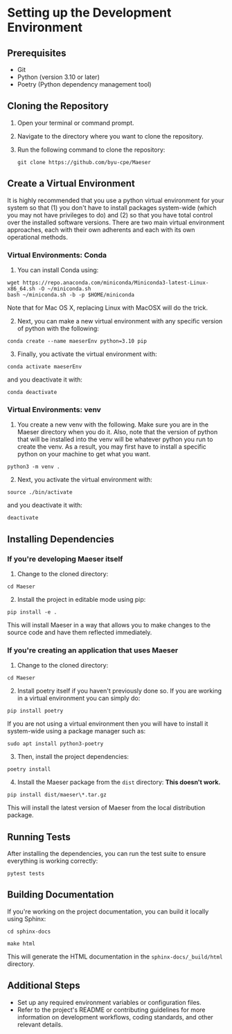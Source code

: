 # Setting up the Development Environment

## Prerequisites

- Git
- Python (version 3.10 or later)
- Poetry (Python dependency management tool)

## Cloning the Repository

1. Open your terminal or command prompt.
2. Navigate to the directory where you want to clone the repository.
3. Run the following command to clone the repository:

   `git clone https://github.com/byu-cpe/Maeser`

## Create a Virtual Environment

It is highly recommended that you use a python virtual environment for your system so that (1) you don't have to install packages system-wide (which you may not have privileges to do) and (2) so that you have total control over the installed software versions. There are two main virtual environment approaches, each with their own adherents and each with its own operational methods.

### Virtual Environments: Conda

1. You can install Conda using:

```
wget https://repo.anaconda.com/miniconda/Miniconda3-latest-Linux-x86_64.sh -O ~/miniconda.sh
bash ~/miniconda.sh -b -p $HOME/miniconda
```

Note that for Mac OS X, replacing Linux with MacOSX will do the trick.

2. Next, you can make a new virtual environment with any specific version of python with the following:

`conda create --name maeserEnv python=3.10 pip`

3. Finally, you activate the virtual environment with:

`conda activate maeserEnv`

and you deactivate it with:

`conda deactivate`

### Virtual Environments: venv

1. You create a new venv with the following. Make sure you are in the Maeser directory when you do it. Also, note that the version of python that will be installed into the venv will be whatever python you run to create the venv. As a result, you may first have to install a specific python on your machine to get what you want.

`python3 -m venv .`

2. Next, you activate the virtual environment with:

`source ./bin/activate`

and you deactivate it with:

`deactivate`

## Installing Dependencies

### If you're developing Maeser itself

1. Change to the cloned directory:

`cd Maeser`

2. Install the project in editable mode using pip:

`pip install -e .`

This will install Maeser in a way that allows you to make changes to the source code and have them reflected immediately.

### If you're creating an application that uses Maeser

1. Change to the cloned directory:

`cd Maeser`

2. Install poetry itself if you haven't previously done so.  If you are working in a virtual environment you can simply do:

`pip install poetry`

If you are not using a virtual environment then you will have to install it system-wide using a package manager such as:

`sudo apt install python3-poetry`

3. Then, install the project dependencies:

`poetry install`

4. Install the Maeser package from the `dist` directory: **This doesn't work.**

`pip install dist/maeser\*.tar.gz`

This will install the latest version of Maeser from the local distribution package.

## Running Tests

After installing the dependencies, you can run the test suite to ensure everything is working correctly:

`pytest tests`

## Building Documentation

If you're working on the project documentation, you can build it locally using Sphinx:

`cd sphinx-docs`

`make html`

This will generate the HTML documentation in the `sphinx-docs/_build/html` directory.

## Additional Steps

- Set up any required environment variables or configuration files.
- Refer to the project's README or contributing guidelines for more information on development workflows, coding standards, and other relevant details.
